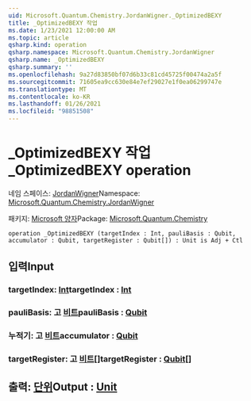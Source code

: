 ```yaml
---
uid: Microsoft.Quantum.Chemistry.JordanWigner._OptimizedBEXY
title: _OptimizedBEXY 작업
ms.date: 1/23/2021 12:00:00 AM
ms.topic: article
qsharp.kind: operation
qsharp.namespace: Microsoft.Quantum.Chemistry.JordanWigner
qsharp.name: _OptimizedBEXY
qsharp.summary: ''
ms.openlocfilehash: 9a27d83850bf07d6b33c81cd45725f00474a2a5f
ms.sourcegitcommit: 71605ea9cc630e84e7ef29027e1f0ea06299747e
ms.translationtype: MT
ms.contentlocale: ko-KR
ms.lasthandoff: 01/26/2021
ms.locfileid: "98851508"
---
```

# <a name="_optimizedbexy-operation"></a><span data-ttu-id="82427-102">_OptimizedBEXY 작업</span><span class="sxs-lookup"><span data-stu-id="82427-102">_OptimizedBEXY operation</span></span>

<span data-ttu-id="82427-103">네임 스페이스: [JordanWigner](xref:Microsoft.Quantum.Chemistry.JordanWigner)</span><span class="sxs-lookup"><span data-stu-id="82427-103">Namespace: [Microsoft.Quantum.Chemistry.JordanWigner](xref:Microsoft.Quantum.Chemistry.JordanWigner)</span></span>

<span data-ttu-id="82427-104">패키지: [Microsoft 양자](https://nuget.org/packages/Microsoft.Quantum.Chemistry)</span><span class="sxs-lookup"><span data-stu-id="82427-104">Package: [Microsoft.Quantum.Chemistry](https://nuget.org/packages/Microsoft.Quantum.Chemistry)</span></span>




```qsharp
operation _OptimizedBEXY (targetIndex : Int, pauliBasis : Qubit, accumulator : Qubit, targetRegister : Qubit[]) : Unit is Adj + Ctl
```


## <a name="input"></a><span data-ttu-id="82427-105">입력</span><span class="sxs-lookup"><span data-stu-id="82427-105">Input</span></span>

### <a name="targetindex--int"></a><span data-ttu-id="82427-106">targetIndex: [Int](xref:microsoft.quantum.lang-ref.int)</span><span class="sxs-lookup"><span data-stu-id="82427-106">targetIndex : [Int](xref:microsoft.quantum.lang-ref.int)</span></span>




### <a name="paulibasis--qubit"></a><span data-ttu-id="82427-107">pauliBasis: 고 [비트](xref:microsoft.quantum.lang-ref.qubit)</span><span class="sxs-lookup"><span data-stu-id="82427-107">pauliBasis : [Qubit](xref:microsoft.quantum.lang-ref.qubit)</span></span>




### <a name="accumulator--qubit"></a><span data-ttu-id="82427-108">누적기: 고 [비트](xref:microsoft.quantum.lang-ref.qubit)</span><span class="sxs-lookup"><span data-stu-id="82427-108">accumulator : [Qubit](xref:microsoft.quantum.lang-ref.qubit)</span></span>




### <a name="targetregister--qubit"></a><span data-ttu-id="82427-109">targetRegister: 고 [비트](xref:microsoft.quantum.lang-ref.qubit)[]</span><span class="sxs-lookup"><span data-stu-id="82427-109">targetRegister : [Qubit](xref:microsoft.quantum.lang-ref.qubit)[]</span></span>





## <a name="output--unit"></a><span data-ttu-id="82427-110">출력: [단위](xref:microsoft.quantum.lang-ref.unit)</span><span class="sxs-lookup"><span data-stu-id="82427-110">Output : [Unit](xref:microsoft.quantum.lang-ref.unit)</span></span>

